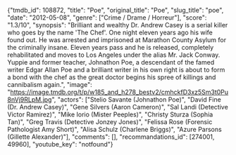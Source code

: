 {"tmdb_id": 108872, "title": "Poe", "original_title": "Poe", "slug_title": "poe", "date": "2012-05-08", "genre": ["Crime / Drame / Horreur"], "score": "1.3/10", "synopsis": "Brilliant and wealthy Dr. Andrew Casey is a serial killer who goes by the name 'The Chef'. One night eleven years ago his wife found out. He was arrested and imprisoned at Marathon County Asylum for the criminally insane. Eleven years pass and he is released, completely rehabilitated and moves to Los Angeles under the alias Mr. Jack Conway. Yuppie and former teacher, Johnathon Poe, a descendant of the famed writer Edgar Allan Poe and a brilliant writer in his own right is about to form a bond with the chef as the great doctor begins his spree of killings and cannibalism again.", "image": "https://image.tmdb.org/t/p/w185_and_h278_bestv2/cmhckfD3xz5Sm3t0Pu8nVj9RLpM.jpg", "actors": ["Stelio Savante (Johnathon Poe)", "David Fine (Dr. Andrew Casey)", "Gene Silvers (Aaron Cameron)", "Sal Landi (Detective Victor Ramirez)", "Mike Iorio (Mister Peeples)", "Christy Sturza (Sophia Tan)", "Greg Travis (Detective Jonzey Jones)", "Felissa Rose (Forensic Pathologist Amy Short)", "Alisa Schulz (Charlene Briggs)", "Azure Parsons (Gillette Alexander)"], "comments": [], "recommandations_id": [274001, 49960], "youtube_key": "notfound"}
